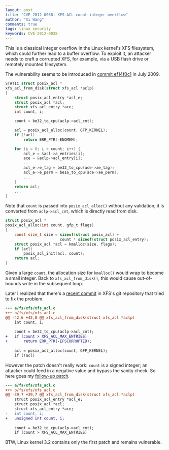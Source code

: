 ```yaml
---
layout: post
title: "CVE-2012-0038: XFS ACL count integer overflow"
author: "Xi Wang"
comments: true
tags: linux security
keywords: CVE-2012-0038
---
```

This is a classical integer overflow in the Linux kernel's XFS
filesystem, which could further lead to a buffer overflow.  To
exploit it, an attacker needs to craft a corrupted XFS, for example,
via a USB flash drive or remotely mounted filesystem.

The vulnerability seems to be introduced in [commit ef14f0c1](https://git.kernel.org/pub/scm/linux/kernel/git/torvalds/linux.git/tree/fs/xfs/linux-2.6/xfs_acl.c?id=ef14f0c1578dce4b688726eb2603e50b62d6665a#n38 "xfs: use generic Posix ACL code") in July 2009.

```c
STATIC struct posix_acl *
xfs_acl_from_disk(struct xfs_acl *aclp)
{
	struct posix_acl_entry *acl_e;
	struct posix_acl *acl;
	struct xfs_acl_entry *ace;
	int count, i;

	count = be32_to_cpu(aclp->acl_cnt);

	acl = posix_acl_alloc(count, GFP_KERNEL);
	if (!acl)
		return ERR_PTR(-ENOMEM);

	for (i = 0; i < count; i++) {
		acl_e = &acl->a_entries[i];
		ace = &aclp->acl_entry[i];
		...
		acl_e->e_tag = be32_to_cpu(ace->ae_tag);
		acl_e->e_perm = be16_to_cpu(ace->ae_perm);
		...
	}
	return acl;
	...
}
```

Note that `count` is passed into `posix_acl_alloc()` without any
validation; it is converted from `aclp->acl_cnt`, which is directly
read from disk.

```c
struct posix_acl *
posix_acl_alloc(int count, gfp_t flags)
{
	const size_t size = sizeof(struct posix_acl) +
	                    count * sizeof(struct posix_acl_entry);
	struct posix_acl *acl = kmalloc(size, flags);
	if (acl)
		posix_acl_init(acl, count);
	return acl;
}
```

Given a large `count`, the allocation size for `kmalloc()` would
wrap to become a small integer.  Back to `xfs_acl_from_disk()`,
this would cause out-of-bounds write in the subsequent loop.

Later I realized that there's a
[recent commit](http://git.kernel.org/linus/fa8b18edd752a8b4e9d1ee2cd615b82c93cf8bba "xfs: validate acl count")
in XFS's git repository that tried to fix the problem.

```diff
--- a/fs/xfs/xfs_acl.c
+++ b/fs/xfs/xfs_acl.c
@@ -42,6 +42,8 @@ xfs_acl_from_disk(struct xfs_acl *aclp)
 	int count, i;
 
 	count = be32_to_cpu(aclp->acl_cnt);
+	if (count > XFS_ACL_MAX_ENTRIES)
+		return ERR_PTR(-EFSCORRUPTED);
 
 	acl = posix_acl_alloc(count, GFP_KERNEL);
 	if (!acl)
```

However the patch doesn't really work: `count` is a signed integer;
an attacker could feed in a negative value and bypass the sanity
check.  So here goes my [follow-up patch](http://git.kernel.org/linus/093019cf1b18dd31b2c3b77acce4e0 "xfs: fix acl count validation in xfs_acl_from_disk()").

```diff
--- a/fs/xfs/xfs_acl.c
+++ b/fs/xfs/xfs_acl.c
@@ -39,7 +39,7 @@ xfs_acl_from_disk(struct xfs_acl *aclp)
 	struct posix_acl_entry *acl_e;
 	struct posix_acl *acl;
 	struct xfs_acl_entry *ace;
-	int count, i;
+	unsigned int count, i;
 
 	count = be32_to_cpu(aclp->acl_cnt);
 	if (count > XFS_ACL_MAX_ENTRIES)
```

BTW, Linux kernel 3.2 contains only the first patch and remains vulnerable.
